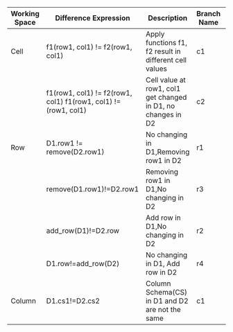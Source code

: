 | Working Space | Difference Expression |Description|Branch Name|Merging Methods|
| ----------- | ----------- | ----------- | ----------- | ----------- |
| Cell | f1(row1, col1) != f2(row1, col1)|Apply functions f1, f2 result in different cell values | c1 | require manual merge|
| |f1(row1, col1) != f2(row1, col1) f1(row1, col1) != (row1, col1) |Cell value at row1, col1 get changed in D1, no changes in D2 | c2| require manual merge|
| Row| D1.row1 != remove(D2.row1)|No changing in D1,Removing row1 in D2|r1|require manual merge |
||remove(D1.row1)!=D2.row1| Removing row1 in D1,No changing in D2|r3|require manual merge|
||add_row(D1)!=D2.row |Add row in D1,No changing in D2|r2|**Auto-Merging**|
||D1.row!=add_row(D2)|No changing in D1, Add row in D2|r4|require manual merge|
|Column|D1.cs1!=D2.cs2|Column Schema(CS) in D1 and D2 are not the same|c1|require manual merge|


